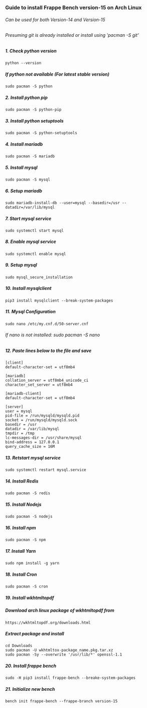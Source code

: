 ### Guide to install Frappe Bench version-15 on Arch Linux
###### Can be used for both Version-14 and Version-15
###### Presuming git is already installed or install using 'pacman -S git'
##### 1. Check python version
	python --version
##### If python not available (For latest stable version)
	sudo pacman -S python
##### 2. Install python pip
	sudo pacman -S python-pip
##### 3. Install python setuptools
	sudo pacman -S python-setuptools
##### 4. Install mariadb
	sudo pacman -S mariadb
##### 5. Install mysql
	sudo pacman -S mysql
##### 6. Setup mariadb
	sudo mariadb-install-db --user=mysql --basedir=/usr --datadir=/var/lib/mysql
##### 7. Start mysql service
	sudo systemctl start mysql
##### 8. Enable mysql service
	sudo systemctl enable mysql
##### 9. Setup mysql
	sudo mysql_secure_installation
##### 10. Install mysqlclient
	pip3 install mysqlclient --break-system-packages
##### 11. Mysql Configuration
	sudo nano /etc/my.cnf.d/50-server.cnf
###### If nano is not installed: sudo pacman -S nano
##### 12. Paste lines below to the file and save
	[client]
	default-character-set = utf8mb4

	[mariadb]
	collation_server = utf8mb4_unicode_ci
	character_set_server = utf8mb4

	[mariadb-client]
	default-character-set = utf8mb4

	[server]
	user = mysql
	pid-file = /run/mysqld/mysqld.pid
	socket = /run/mysqld/mysqld.sock
	basedir = /usr
	datadir = /var/lib/mysql
	tmpdir = /tmp
	lc-messages-dir = /usr/share/mysql
	bind-address = 127.0.0.1
	query_cache_size = 16M
##### 13. Retstart mysql service
	sudo systemctl restart mysql.service
##### 14. Install Redis
	sudo pacman -S redis
##### 15. Install Nodejs
	sudo pacman -S nodejs
##### 16. Install npm
	sudo pacman -S npm
##### 17. Install Yarn
	sudo npm install -g yarn
##### 18. Install Cron
	sudo pacman -S cron
##### 19. Install wkhtmltopdf
##### Download arch linux package of wkhtmltopdf from
	https://wkhtmltopdf.org/downloads.html
 
##### Extract package and install
	cd Downloads
	sudo pacman -U wkhtmltox-package_name.pkg.tar.xz
	sudo pacman -Sy --overwrite '/usr/lib/*' openssl-1.1
##### 20. Install frappe bench
	sudo -H pip3 install frappe-bench --breake-system-packages
##### 21. Initialize new bench
	bench init frappe-bench --frappe-branch version-15
